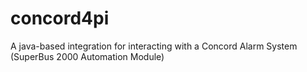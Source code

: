 # concord4pi
A java-based integration for interacting with a Concord Alarm System (SuperBus 2000 Automation Module)
